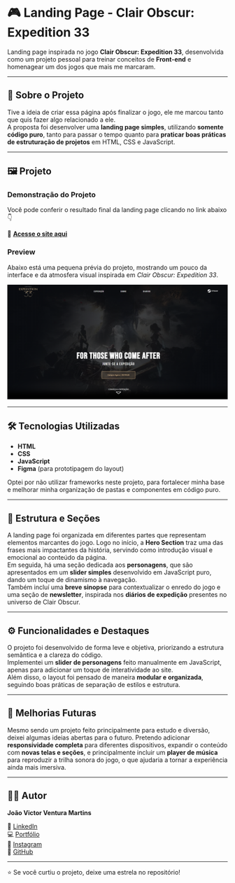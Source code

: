 # 🎮 Landing Page - Clair Obscur: Expedition 33

Landing page inspirada no jogo **Clair Obscur: Expedition 33**, desenvolvida como um projeto pessoal para treinar conceitos de **Front-end** e homenagear um dos jogos que mais me marcaram.

---

## 🌟 Sobre o Projeto

Tive a ideia de criar essa página após finalizar o jogo, ele me marcou tanto que quis fazer algo relacionado a ele.  
A proposta foi desenvolver uma **landing page simples**, utilizando **somente código puro**, tanto para passar o tempo quanto para **praticar boas práticas de estruturação de projetos** em HTML, CSS e JavaScript.

---

## 🖼️ Projeto

### Demonstração do Projeto

Você pode conferir o resultado final da landing page clicando no link abaixo 👇  

🔗 **[Acesse o site aqui]()**

### Preview

Abaixo está uma pequena prévia do projeto, mostrando um pouco da interface e da atmosfera visual inspirada em *Clair Obscur: Expedition 33*.

![alt text](assets/images/Preview.png)

---

## 🛠️ Tecnologias Utilizadas

- **HTML**  
- **CSS**  
- **JavaScript**  
- **Figma** (para prototipagem do layout)

Optei por não utilizar frameworks neste projeto, para fortalecer minha base e melhorar minha organização de pastas e componentes em código puro.

---

## 📑 Estrutura e Seções

A landing page foi organizada em diferentes partes que representam elementos marcantes do jogo. Logo no início, a **Hero Section** traz uma das frases mais impactantes da história, servindo como introdução visual e emocional ao conteúdo da página.  
Em seguida, há uma seção dedicada aos **personagens**, que são apresentados em um **slider simples** desenvolvido em JavaScript puro, dando um toque de dinamismo à navegação.  
Também incluí uma **breve sinopse** para contextualizar o enredo do jogo e uma seção de **newsletter**, inspirada nos **diários de expedição** presentes no universo de Clair Obscur.

---

## ⚙️ Funcionalidades e Destaques

O projeto foi desenvolvido de forma leve e objetiva, priorizando a estrutura semântica e a clareza do código.  
Implementei um **slider de personagens** feito manualmente em JavaScript, apenas para adicionar um toque de interatividade ao site.  
Além disso, o layout foi pensado de maneira **modular e organizada**, seguindo boas práticas de separação de estilos e estrutura.

---

## 🧩 Melhorias Futuras

Mesmo sendo um projeto feito principalmente para estudo e diversão, deixei algumas ideias abertas para o futuro. Pretendo adicionar **responsividade completa** para diferentes dispositivos, expandir o conteúdo com **novas telas e seções**, e principalmente incluir um **player de música** para reproduzir a trilha sonora do jogo, o que ajudaria a tornar a experiência ainda mais imersiva.

---

## 👨‍💻 Autor

**João Victor Ventura Martins**

💼 [LinkedIn](https://www.linkedin.com/in/jvvmartins/)  
💻 [Portfólio](https://portfolio-eight-lemon-57.vercel.app/)  
📸 [Instagram](https://www.instagram.com/dev.joaov/)  
🐙 [GitHub](https://github.com/JoaoVictorVM)

---

⭐ Se você curtiu o projeto, deixe uma estrela no repositório!
